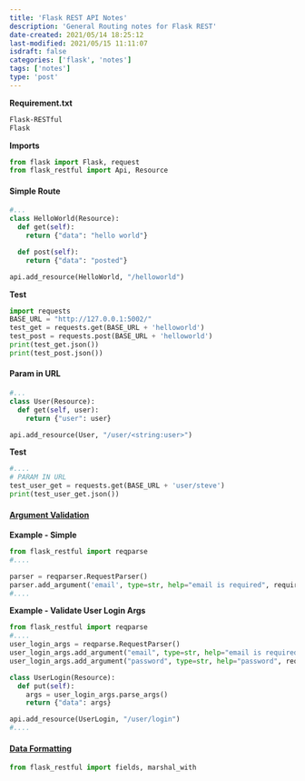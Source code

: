 ```yaml
---
title: 'Flask REST API Notes'
description: 'General Routing notes for Flask REST'
date-created: 2021/05/14 18:25:12
last-modified: 2021/05/15 11:11:07
isdraft: false
categories: ['flask', 'notes']
tags: ['notes']
type: 'post'
---
```


**Requirement.txt**

```txt
Flask-RESTful
Flask
```

**Imports**

```python
from flask import Flask, request
from flask_restful import Api, Resource
```

#### Simple Route

```python
#...
class HelloWorld(Resource):
  def get(self):
    return {"data": "hello world"}

  def post(self):
    return {"data": "posted"}

api.add_resource(HelloWorld, "/helloworld")
```

**Test**

```python
import requests
BASE_URL = "http://127.0.0.1:5002/"
test_get = requests.get(BASE_URL + 'helloworld')
test_post = requests.post(BASE_URL + 'helloworld')
print(test_get.json())
print(test_post.json())
```

#### Param in URL

```python
#...
class User(Resource):
  def get(self, user):
    return {"user": user}

api.add_resource(User, "/user/<string:user>")
```

**Test**

```python
#....
# PARAM IN URL
test_user_get = requests.get(BASE_URL + 'user/steve')
print(test_user_get.json())

```

#### [Argument Validation](https://flask-restful.readthedocs.io/en/latest/quickstart.html#argument-parsing)

**Example - Simple**

```python
from flask_restful import reqparse
#....

parser = reqparser.RequestParser()
parser.add_argument('email', type=str, help="email is required", required=True)
#....
```

**Example - Validate User Login Args**

```python
from flask_restful import reqparse
#....
user_login_args = reqparse.RequestParser()
user_login_args.add_argument("email", type=str, help="email is required", required=True)
user_login_args.add_argument("password", type=str, help="password", required=True)

class UserLogin(Resource):
  def put(self):
    args = user_login_args.parse_args()
    return {"data": args}

api.add_resource(UserLogin, "/user/login")
#....

```

#### [Data Formatting](https://flask-restful.readthedocs.io/en/latest/quickstart.html#data-formatting)

<!-- look into on pass two -->

```python
from flask_restful import fields, marshal_with


```
